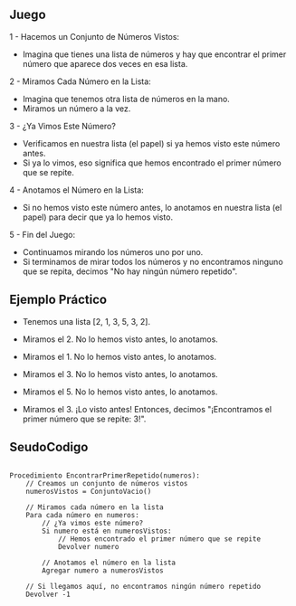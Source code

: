 ## Juego 

1 - Hacemos un Conjunto de Números Vistos:
- Imagina que tienes una lista de números y hay que encontrar el primer número que aparece dos veces en esa lista.

2 - Miramos Cada Número en la Lista:
- Imagina que tenemos otra lista de números en la mano.
- Miramos un número a la vez.

3 - ¿Ya Vimos Este Número?
- Verificamos en nuestra lista (el papel) si ya hemos visto este número antes.
- Si ya lo vimos, eso significa que hemos encontrado el primer número que se repite.

4 - Anotamos el Número en la Lista:
- Si no hemos visto este número antes, lo anotamos en nuestra lista (el papel) para decir que ya lo hemos visto.

5 - Fin del Juego:
- Continuamos mirando los números uno por uno.
- Si terminamos de mirar todos los números y no encontramos ninguno que se repita, decimos "No hay ningún número repetido".

## Ejemplo Práctico
- Tenemos una lista [2, 1, 3, 5, 3, 2].

- Miramos el 2. No lo hemos visto antes, lo anotamos.
- Miramos el 1. No lo hemos visto antes, lo anotamos.
- Miramos el 3. No lo hemos visto antes, lo anotamos.
- Miramos el 5. No lo hemos visto antes, lo anotamos.
- Miramos el 3. ¡Lo visto antes! Entonces, decimos "¡Encontramos el primer número que se repite: 3!".

## SeudoCodigo

```plaintext

Procedimiento EncontrarPrimerRepetido(numeros):
    // Creamos un conjunto de números vistos
    numerosVistos = ConjuntoVacio()

    // Miramos cada número en la lista
    Para cada número en numeros:
        // ¿Ya vimos este número?
        Si numero está en numerosVistos:
            // Hemos encontrado el primer número que se repite
            Devolver numero

        // Anotamos el número en la lista
        Agregar numero a numerosVistos

    // Si llegamos aquí, no encontramos ningún número repetido
    Devolver -1
    
```
